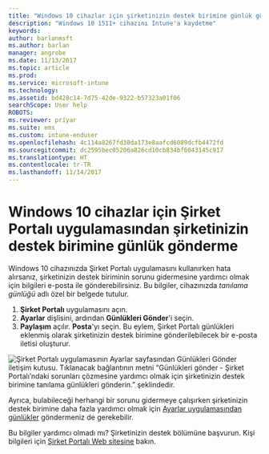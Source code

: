 ```yaml
---
title: "Windows 10 cihazlar için şirketinizin destek birimine günlük gönderme | Microsoft Docs"
description: "Windows 10 1511+ cihazını Intune'a kaydetme"
keywords: 
author: barlanmsft
ms.author: barlan
manager: angrobe
ms.date: 11/13/2017
ms.topic: article
ms.prod: 
ms.service: microsoft-intune
ms.technology: 
ms.assetid: bd428c14-7d75-42de-9322-b57323a01f06
searchScope: User help
ROBOTS: 
ms.reviewer: priyar
ms.suite: ems
ms.custom: intune-enduser
ms.openlocfilehash: 4c114a8267fd38da173e8aafcd6089dcfb4472fd
ms.sourcegitcommit: dc2595bec05206a826cd10cb834bf6043145c917
ms.translationtype: HT
ms.contentlocale: tr-TR
ms.lasthandoff: 11/14/2017
---
```

# <a name="send-logs-to-your-company-support-from-the-company-portal-app-for-windows-10"></a>Windows 10 cihazlar için Şirket Portalı uygulamasından şirketinizin destek birimine günlük gönderme

Windows 10 cihazınızda Şirket Portalı uygulamasını kullanırken hata alırsanız, şirketinizin destek biriminin sorunu gidermesine yardımcı olmak için bilgileri e-posta ile gönderebilirsiniz. Bu bilgiler, cihazınızda _tanılama günlüğü_ adlı özel bir belgede tutulur.

1.  **Şirket Portalı** uygulamasını açın.
2.  **Ayarlar** dişlisini, ardından **Günlükleri Gönder**'i seçin.
3.  **Paylaşım** açılır. **Posta**'yı seçin. Bu eylem, Şirket Portalı günlükleri eklenmiş olarak şirketinizin destek birimine gönderilebilecek bir e-posta iletisi oluşturur.

  ![Şirket Portalı uygulamasının Ayarlar sayfasından Günlükleri Gönder iletişim kutusu. Tıklanacak bağlantının metni “Günlükleri gönder - Şirket Portalı’ndaki sorunları çözmesine yardımcı olmak için şirketinizin destek birimine tanılama günlükleri gönderin.” şeklindedir.](./media/w10-share-logs-after-1711.png)

Ayrıca, bulabileceği herhangi bir sorunu gidermeye çalışırken şirketinizin destek birimine daha fazla yardımcı olmak için [Ayarlar uygulamasından günlükler](send-logs-to-your-it-admin-settings-windows.md) göndermeniz de gerekebilir.

Bu bilgiler yardımcı olmadı mı? Şirketinizin destek bölümüne başvurun. Kişi bilgileri için [Şirket Portalı Web sitesine](https://portal.manage.microsoft.com) bakın.
